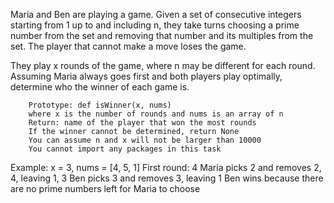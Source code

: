 Maria and Ben are playing a game. Given a set of consecutive integers starting from 1 up to and including n, they take turns choosing a prime number from the set and removing that number and its multiples from the set. The player that cannot make a move loses the game.

They play x rounds of the game, where n may be different for each round. Assuming Maria always goes first and both players play optimally, determine who the winner of each game is.

        Prototype: def isWinner(x, nums)
        where x is the number of rounds and nums is an array of n
        Return: name of the player that won the most rounds
        If the winner cannot be determined, return None
        You can assume n and x will not be larger than 10000
        You cannot import any packages in this task


Example:
    x = 3, nums = [4, 5, 1]
First round: 4
    Maria picks 2 and removes 2, 4, leaving 1, 3
    Ben picks 3 and removes 3, leaving 1
    Ben wins because there are no prime numbers left for Maria to choose